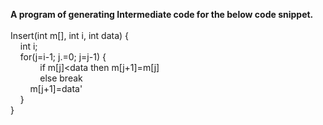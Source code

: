 **A program of generating Intermediate code for the below code snippet.**
</br></br>
Insert(int m[], int i, int data) {</br>
&nbsp;&nbsp;&nbsp;&nbsp;int i;</br>
&nbsp;&nbsp;&nbsp;&nbsp;for(j=i-1; j.=0; j=j-1) {</br>
&nbsp;&nbsp;&nbsp;&nbsp;&nbsp;&nbsp;&nbsp;&nbsp;&nbsp;&nbsp;&nbsp;&nbsp;if m[j]<data then m[j+1]=m[j]</br>
&nbsp;&nbsp;&nbsp;&nbsp;&nbsp;&nbsp;&nbsp;&nbsp;&nbsp;&nbsp;&nbsp;&nbsp;else break </br>
&nbsp;&nbsp;&nbsp;&nbsp;&nbsp;&nbsp;&nbsp;&nbsp;m[j+1]=data'</br>
&nbsp;&nbsp;&nbsp;&nbsp;} </br>
}</br>
